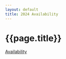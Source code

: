 ```yaml
---
layout: default
title: 2024 Availability
---
```


# {{page.title}}

[Availability](https://forms.office.com/r/Pc1yHSDfSA)